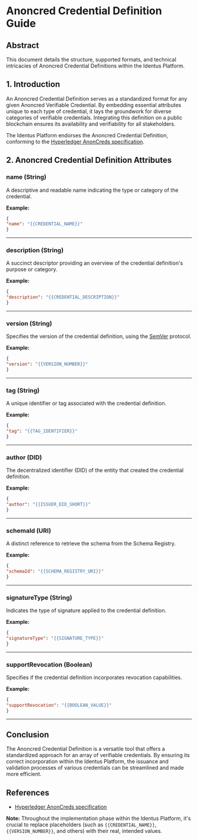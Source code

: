 # Anoncred Credential Definition Guide

## Abstract

This document details the structure, supported formats, and technical intricacies of Anoncred Credential Definitions within the Identus Platform.

## 1. Introduction

An Anoncred Credential Definition serves as a standardized format for any given Anoncred Verifiable Credential. By embedding essential attributes unique to each type of credential, it lays the groundwork for diverse categories of verifiable credentials. Integrating this definition on a public blockchain ensures its availability and verifiability for all stakeholders.

The Identus Platform endorses the Anoncred Credential Definition, conforming to the [Hyperledger AnonCreds specification](https://hyperledger.github.io/anoncreds-spec/#term:schemas).

## 2. Anoncred Credential Definition Attributes

### name (String)

A descriptive and readable name indicating the type or category of the credential.

**Example:**
```json
{
"name": "{{CREDENTIAL_NAME}}"
}
```

---

### description (String)

A succinct descriptor providing an overview of the credential definition's purpose or category.

**Example:**
```json
{
"description": "{{CREDENTIAL_DESCRIPTION}}"
}
```

---

### version (String)

Specifies the version of the credential definition, using the [SemVer](https://semver.org/) protocol.

**Example:**
```json
{
"version": "{{VERSION_NUMBER}}"
}
```

---

### tag (String)

A unique identifier or tag associated with the credential definition.

**Example:**
```json
{
"tag": "{{TAG_IDENTIFIER}}"
}
```

---

### author (DID)

The decentralized identifier (DID) of the entity that created the credential definition.

**Example:**
```json
{
"author": "{{ISSUER_DID_SHORT}}"
}
```

---

### schemaId (URI)

A distinct reference to retrieve the schema from the Schema Registry.

**Example:**
```json
{
"schemaId": "{{SCHEMA_REGISTRY_URI}}"
}
```

---

### signatureType (String)

Indicates the type of signature applied to the credential definition.

**Example:**
```json
{
"signatureType": "{{SIGNATURE_TYPE}}"
}
```

---

### supportRevocation (Boolean)

Specifies if the credential definition incorporates revocation capabilities.

**Example:**
```json
{
"supportRevocation": "{{BOOLEAN_VALUE}}"
}
```

---

## Conclusion

The Anoncred Credential Definition is a versatile tool that offers a standardized approach for an array of verifiable credentials. By ensuring its correct incorporation within the Identus Platform, the issuance and validation processes of various credentials can be streamlined and made more efficient.

## References

- [Hyperledger AnonCreds specification](https://hyperledger.github.io/anoncreds-spec/#term:schemas)

**Note:** Throughout the implementation phase within the Identus Platform, it's crucial to replace placeholders (such as `{{CREDENTIAL_NAME}}`, `{{VERSION_NUMBER}}`, and others) with their real, intended values.
